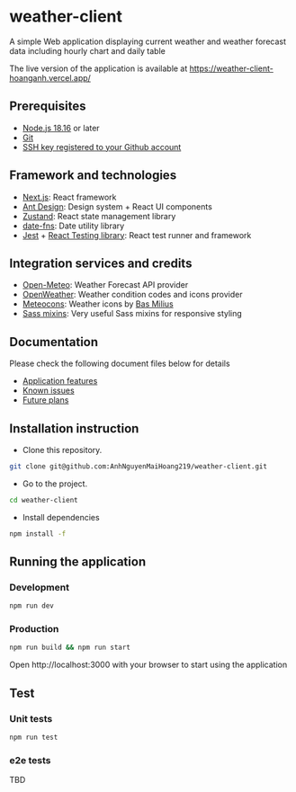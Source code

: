 # weather-client

A simple Web application displaying current weather and weather forecast data including hourly chart and daily table

The live version of the application is available at https://weather-client-hoanganh.vercel.app/

## Prerequisites

- [Node.js 18.16](https://nodejs.org/en/) or later
- [Git](https://git-scm.com/downloads/)
- [SSH key registered to your Github account](https://docs.github.com/en/authentication/connecting-to-github-with-ssh/adding-a-new-ssh-key-to-your-github-account)

## Framework and technologies

- [Next.js](https://nextjs.org/): React framework
- [Ant Design](https://ant.design/): Design system + React UI components
- [Zustand](https://docs.pmnd.rs/zustand/getting-started/introduction/): React state management library
- [date-fns](https://date-fns.org/): Date utility library
- [Jest](https://jestjs.io/) + [React Testing library](https://testing-library.com/): React test runner and framework

## Integration services and credits

- [Open-Meteo](https://open-meteo.com/en/docs): Weather Forecast API provider
- [OpenWeather](https://openweathermap.org/weather-conditions): Weather condition codes and icons provider
- [Meteocons](https://basmilius.github.io/weather-icons/index-fill.html): Weather icons by [Bas Milius](https://bas.dev/)
- [Sass mixins](https://glennmccomb.com/articles/useful-sass-scss-media-query-mixins-for-bootstrap/): Very useful Sass mixins for responsive styling

## Documentation

Please check the following document files below for details

- [Application features](https://github.com/AnhNguyenMaiHoang219/weather-client/blob/main/docs/application-features.md)
- [Known issues](https://github.com/AnhNguyenMaiHoang219/weather-client/blob/main/docs/known-issues.md)
- [Future plans](https://github.com/AnhNguyenMaiHoang219/weather-client/blob/main/docs/future-plans.md)

## Installation instruction

- Clone this repository.

```sh
git clone git@github.com:AnhNguyenMaiHoang219/weather-client.git
```

- Go to the project.

```sh
cd weather-client
```

- Install dependencies

```sh
npm install -f
```

## Running the application

### Development

```sh
npm run dev
```

### Production

```sh
npm run build && npm run start
```

Open http://localhost:3000 with your browser to start using the application

## Test

### Unit tests

```sh
npm run test
```

### e2e tests

TBD
